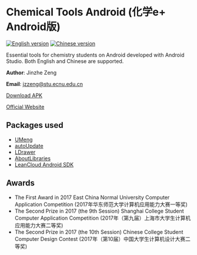 # Chemical Tools Android (化学e+ Android版)
[![English version](http://wangchujiang.com/sb/lang/english.svg)](https://github.com/njzjz/Chemical-Tools-android/releases/download/2.02/com.njzjz.chemicaltools_2.02.apk) [![Chinese version](https://jaywcjlove.github.io/sb/lang/chinese.svg)](https://github.com/njzjz/Chemical-Tools-android/releases/download/2.02/com.njzjz.chemicaltools_2.02.apk)

Essential tools for chemistry students on Android developed with Android Studio. Both English and Chinese are supported.

**Author**: Jinzhe Zeng

**Email**: jzzeng@stu.ecnu.edu.cn

[Download APK](https://github.com/njzjz/Chemical-Tools-android/releases/download/2.02/com.njzjz.chemicaltools_2.02.apk)

[Official Website](https://chem.njzjz.win/)

## Packages used

* [UMeng](http://www.umeng.com/)
* [autoUpdate](https://github.com/Mr-Sang/autoUpdate)
* [LDrawer](https://github.com/keklikhasan/LDrawer)
* [AboutLibraries](https://github.com/mikepenz/AboutLibraries)
* [LeanCloud Android SDK](https://releases.leanapp.cn/#/leancloud/android-sdk-all/releases)

## Awards
* The First Award in 2017 East China Normal University Computer Application Competition (2017年华东师范大学计算机应用能力大赛一等奖)
* The Second Prize in 2017 (the 9th Session) Shanghai College Student Computer Application Competition (2017年（第九届）上海市大学生计算机应用能力大赛二等奖)
* The Second Prize in 2017 (the 10th Session) Chinese College Student Computer Design Contest (2017年（第10届）中国大学生计算机设计大赛二等奖)